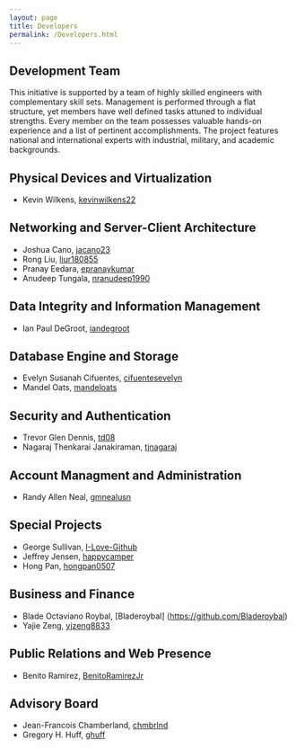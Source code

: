 ```yaml
---
layout: page
title: Developers
permalink: /Developers.html
---
```


Development Team
----------------

This initiative is supported by a team of highly skilled engineers with complementary skill sets.
Management is performed through a flat structure, yet members have well defined tasks attuned to individual strengths.
Every member on the team possesses valuable hands-on experience and a list of pertinent accomplishments.
The project features national and international experts with industrial, military, and academic backgrounds.


## Physical Devices and Virtualization
* Kevin Wilkens, [kevinwilkens22](https://github.com/kevinwilkens22)

## Networking and Server-Client Architecture
* Joshua Cano, [jacano23](https://github.com/jacano23)
* Rong Liu, [liur180855](https://github.com/liur180855)
* Pranay Eedara, [epranaykumar](https://github.com/epranaykumar)
* Anudeep Tungala, [nranudeep1990](https://github.com/nranudeep1990)

## Data Integrity and Information Management
* Ian Paul DeGroot, [iandegroot](https://github.com/iandegroot)

## Database Engine and Storage
* Evelyn Susanah Cifuentes, [cifuentesevelyn](https://github.com/cifuentesevelyn)
* Mandel Oats, [mandeloats](https://github.com/mandeloats)

## Security and Authentication 
* Trevor Glen Dennis, [td08](https://github.com/td08)
* Nagaraj Thenkarai Janakiraman, [tjnagaraj](https://github.com/tjnagaraj)

## Account Managment and Administration
* Randy Allen Neal, [gmnealusn](https://github.com/gmnealusn)

## Special Projects
* George Sullivan, [I-Love-Github](https://github.com/I-Love-Github)
* Jeffrey Jensen, [happycamper](https://github.com/happycamper)
* Hong Pan, [hongpan0507](https://github.com/hongpan0507)

## Business and Finance
* Blade Octaviano Roybal, [Bladeroybal] (https://github.com/Bladeroybal)
* Yajie Zeng, [yjzeng8833](https://github.com/yjzeng8833)

## Public Relations and Web Presence
* Benito Ramirez, [BenitoRamirezJr](https://github.com/BenitoRamirezJr)

## Advisory Board
* Jean-Francois Chamberland, [chmbrlnd](https://github.com/chmbrlnd)
* Gregory H. Huff, [ghuff](https://github.com/ghuff)


